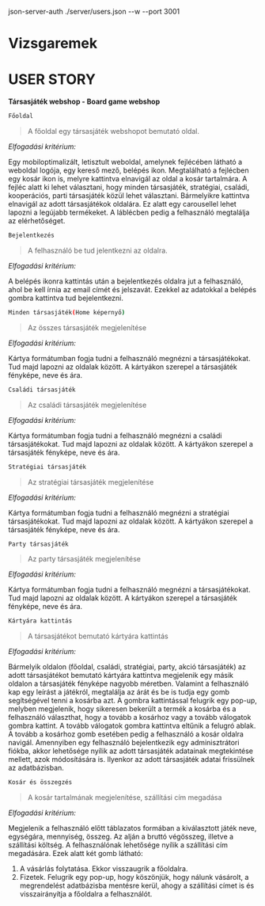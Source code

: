 json-server-auth ./server/users.json --w --port 3001

# Vizsgaremek
# USER STORY
**Társasjáték webshop - Board game webshop**

```sh
Főoldal
```
> A főoldal egy társasjáték webshopot bemutató oldal.

*Elfogadási kritérium:*

Egy mobiloptimalizált, letisztult weboldal, amelynek fejlécében látható a weboldal logója, egy kereső mező, belépés ikon. Megtalálható a fejlécben egy kosár ikon is, melyre kattintva elnavigál az oldal a kosár tartalmára.
A fejléc alatt ki lehet választani, hogy minden társasjáték, stratégiai, családi, kooperációs, parti társasjáték közül lehet választani. Bármelyikre kattintva elnavigál az adott társasjátékok oldalára.
Ez alatt egy carousellel lehet lapozni a legújabb termékeket.
A láblécben pedig a felhasználó megtalálja az elérhetőséget.

```sh
Bejelentkezés
```

> A felhasználó be tud jelentkezni az oldalra.

*Elfogadási kritérium:*

A belépés ikonra kattintás után a bejelentkezés oldalra jut a felhasználó, ahol be kell írnia az email címét és jelszavát. Ezekkel az adatokkal a belépés gombra kattintva tud bejelentkezni.


```sh
Minden társasjáték(Home képernyő)
```

> Az összes társasjáték megjelenítése

*Elfogadási kritérium:*

Kártya formátumban fogja tudni a felhasználó megnézni a társasjátékokat. Tud majd lapozni az oldalak között. A kártyákon szerepel a társasjáték fényképe, neve és ára.


```sh
Családi társasjáték
```

> Az családi társasjáték megjelenítése

*Elfogadási kritérium:*

Kártya formátumban fogja tudni a felhasználó megnézni a családi társasjátékokat. Tud majd lapozni az oldalak között. A kártyákon szerepel a társasjáték fényképe, neve és ára.


```sh
Stratégiai társasjáték
```

> Az stratégiai társasjáték megjelenítése

*Elfogadási kritérium:*

Kártya formátumban fogja tudni a felhasználó megnézni a stratégiai társasjátékokat. Tud majd lapozni az oldalak között. A kártyákon szerepel a társasjáték fényképe, neve és ára.


```sh
Party társasjáték
```

> Az party társasjáték megjelenítése

*Elfogadási kritérium:*

Kártya formátumban fogja tudni a felhasználó megnézni a társasjátékokat. Tud majd lapozni az oldalak között. A kártyákon szerepel a társasjáték fényképe, neve és ára.

```sh
Kártyára kattintás
```

> A társasjátékot bemutató kártyára kattintás

*Elfogadási kritérium:*

Bármelyik oldalon (főoldal, családi, stratégiai, party, akció társasjáték) az adott társasjátékot bemutató kártyára kattintva megjelenik egy másik oldalon a társasjáték fényképe nagyobb méretben. Valamint a felhasználó kap egy leírást a játékról, megtalálja az árát és be is tudja egy gomb segítségével tenni a kosárba azt. A gombra kattintással felugrik egy pop-up, melyben megjelenik, hogy sikeresen bekerült a termék a kosárba és a felhasználó választhat, hogy a tovább a kosárhoz vagy a tovább válogatok gombra kattint. A tovább válogatok gombra kattintva eltűnik a felugró ablak. A tovább a kosárhoz gomb esetében pedig a felhasználó a kosár oldalra navigál.
Amennyiben egy felhasználó bejelentkezik egy adminisztrátori fiókba, akkor lehetősége nyílik az adott társasjáték adatainak megtekintése mellett, azok módosítására is. Ilyenkor az adott társasjáték adatai frissülnek az adatbázisban.


```sh
Kosár és összegzés
```

> A kosár tartalmának megjelenítése, szállítási cím megadása

*Elfogadási kritérium:*

Megjelenik a felhasználó előtt táblazatos formában a kiválasztott játék neve, egységára, mennyiség, összeg. Az alján a bruttó végösszeg, illetve a szállítási költség.
A felhasználónak lehetősége nyílik a szállítási cím megadására.
Ezek alatt két gomb látható: 
1. A vásárlás folytatása. Ekkor visszaugrik a főoldalra. 
2. Fizetek. Felugrik egy pop-up, hogy köszönjük, hogy nálunk vásárolt, a megrendelést adatbázisba mentésre kerül, ahogy a szállítási címet is és visszairányítja a főoldalra a felhasználót.
